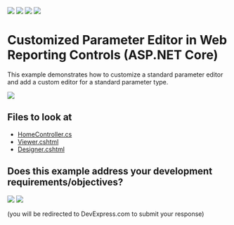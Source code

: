 <!-- default badges list -->
![](https://img.shields.io/endpoint?url=https://codecentral.devexpress.com/api/v1/VersionRange/377048975/21.1.3%2B)
[![](https://img.shields.io/badge/Open_in_DevExpress_Support_Center-FF7200?style=flat-square&logo=DevExpress&logoColor=white)](https://supportcenter.devexpress.com/ticket/details/T1006515)
[![](https://img.shields.io/badge/📖_How_to_use_DevExpress_Examples-e9f6fc?style=flat-square)](https://docs.devexpress.com/GeneralInformation/403183)
[![](https://img.shields.io/badge/💬_Leave_Feedback-feecdd?style=flat-square)](#does-this-example-address-your-development-requirementsobjectives)
<!-- default badges end -->
# Customized Parameter Editor in Web Reporting Controls (ASP.NET Core)

This example demonstrates how to customize a standard parameter editor and add a custom editor for a standard parameter type. 

![](Images/Customized-Parameter-Editors.png)

## Files to look at

- [HomeController.cs](CS/ParameterEditorAspNetCoreExample/Controllers/HomeController.cs)
- [Viewer.cshtml](CS/ParameterEditorAspNetCoreExample/Views/Home/Viewer.cshtml)
- [Designer.cshtml](CS/ParameterEditorAspNetCoreExample/Views/Home/Viewer.cshtml)


<!-- feedback -->
## Does this example address your development requirements/objectives?

[<img src="https://www.devexpress.com/support/examples/i/yes-button.svg"/>](https://www.devexpress.com/support/examples/survey.xml?utm_source=github&utm_campaign=reporting-asp-net-core-customized-parameter-editor&~~~was_helpful=yes) [<img src="https://www.devexpress.com/support/examples/i/no-button.svg"/>](https://www.devexpress.com/support/examples/survey.xml?utm_source=github&utm_campaign=reporting-asp-net-core-customized-parameter-editor&~~~was_helpful=no)

(you will be redirected to DevExpress.com to submit your response)
<!-- feedback end -->
